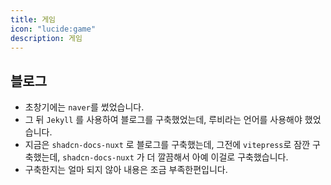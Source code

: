 ```yaml
---
title: 게임
icon: "lucide:game"
description: 게임
---
```


## 블로그

- 초창기에는 `naver`를 썼었습니다.
- 그 뒤 `Jekyll` 를 사용하여 블로그를 구축했었는데, 루비라는 언어를 사용해야 했었습니다.
- 지금은 `shadcn-docs-nuxt` 로 블로그를 구축했는데, 그전에 `vitepress`로 잠깐 구축했는데, `shadcn-docs-nuxt` 가 더 깔끔해서 아예 이걸로 구축했습니다.
- 구축한지는 얼마 되지 않아 내용은 조금 부족한편입니다.